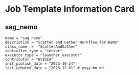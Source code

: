 # Job Template Information Card

## sag_nemo
    name = "sag_nemo"
    description = "Scatter and Gather Workflow for NeMo" 
    class_name  =  "ScatterAndGather"
    controller_type = "server"
    executor_type = "launcher_executor"
    contributor = "NVIDIA"
    init_publish_date = "2023-10-24"
    last_updated_date = "2023-12-01" # yyyy-mm-dd
